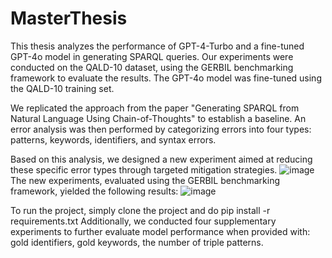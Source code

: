 # MasterThesis
This thesis analyzes the performance of GPT-4-Turbo and a fine-tuned GPT-4o model in generating SPARQL queries. Our experiments were conducted on the QALD-10 dataset, using the GERBIL benchmarking framework to evaluate the results. The GPT-4o model was fine-tuned using the QALD-10 training set.

We replicated the approach from the paper "Generating SPARQL from Natural Language Using Chain-of-Thoughts" to establish a baseline. An error analysis was then performed by categorizing errors into four types: patterns, keywords, identifiers, and syntax errors.

Based on this analysis, we designed a new experiment aimed at reducing these specific error types through targeted mitigation strategies.
![image](https://github.com/user-attachments/assets/3db0a3de-1172-48b0-8d0b-8451cf6f709c)
The new experiments, evaluated using the GERBIL benchmarking framework, yielded the following results:
![image](https://github.com/user-attachments/assets/e213db83-e6ee-4558-80f4-0b0a30d2e88b)

To run the project, simply clone the project and do pip install -r requirements.txt
Additionally, we conducted four supplementary experiments to further evaluate model performance when provided with: gold identifiers, gold keywords, the number of triple patterns.
